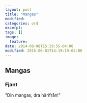 ```yaml
---
layout: post
title: "Mangas"
modified:
categories: ord
excerpt:
tags: []
image:
  feature:
date: 2014-08-08T15:39:55-04:00
modified: 2016-06-01T14:19:19-04:00
---
```


## Mangas

### Fjant

"Din mangas, dra härifrån!"